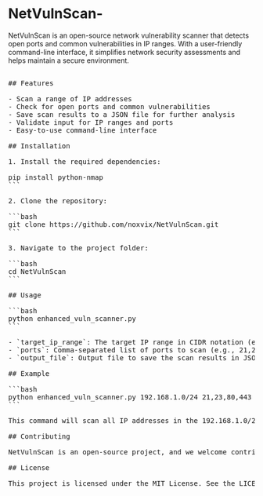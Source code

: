 # NetVulnScan-
NetVulnScan is an open-source network vulnerability scanner that detects open ports and common vulnerabilities in IP ranges. With a user-friendly command-line interface, it simplifies network security assessments and helps maintain a secure environment.
<pre>

## Features

- Scan a range of IP addresses
- Check for open ports and common vulnerabilities
- Save scan results to a JSON file for further analysis
- Validate input for IP ranges and ports
- Easy-to-use command-line interface

## Installation

1. Install the required dependencies:

pip install python-nmap
```

2. Clone the repository:

```bash
git clone https://github.com/noxvix/NetVulnScan.git
```

3. Navigate to the project folder:

```bash
cd NetVulnScan
```

## Usage

```bash
python enhanced_vuln_scanner.py <target_ip_range> <ports> <output_file>
```

- `target_ip_range`: The target IP range in CIDR notation (e.g., 192.168.1.0/24)
- `ports`: Comma-separated list of ports to scan (e.g., 21,23,80,443)
- `output_file`: Output file to save the scan results in JSON format (e.g., scan_results.json)

## Example

```bash
python enhanced_vuln_scanner.py 192.168.1.0/24 21,23,80,443 scan_results.json
```

This command will scan all IP addresses in the 192.168.1.0/24 subnet for open ports 21, 23, 80, and 443 and save the results to a JSON file named `scan_results.json`.

## Contributing

NetVulnScan is an open-source project, and we welcome contributions from the community. If you have suggestions, bug reports, or feature requests, please open an issue or submit a pull request.

## License

This project is licensed under the MIT License. See the LICENSE file for details.
</pre>
